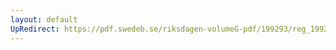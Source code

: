 ```yaml
---
layout: default
UpRedirect: https://pdf.swedeb.se/riksdagen-volumeG-pdf/199293/reg_199293_SfU/reg_199293_SfU_0006.pdf
---
```


